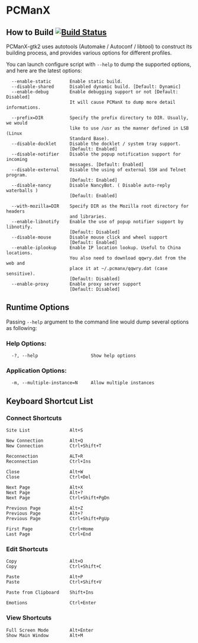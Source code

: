 PCManX
======

How to Build [![Build Status](https://travis-ci.org/pcman-bbs/pcmanx.svg?branch=master)](https://travis-ci.org/pcman-bbs/pcmanx)
------------
PCManX-gtk2 uses autotools (Automake / Autoconf / libtool) to construct
its building process, and provides various options for different profiles.

You can launch configure script with `--help` to dump the supported options, 
and here are the latest options:

```
  --enable-static       Enable static build.
  --disable-shared      Disabled dynamic build. [Default: Dynamic]
  --enable-debug        Enable debugging support or not [Default: Disabled]
                        It will cause PCManX to dump more detail informations.

  --prefix=DIR          Specify the prefix directory to DIR. Usually, we would
                        like to use /usr as the manner defined in LSB (Linux
                        Standard Base).
  --disable-docklet     Disable the docklet / system tray support.
                        [Default: Enabled]
  --disable-notifier    Disable the popup notification support for incoming
                        messages. [Default: Enabled]
  --disable-external    Disable the using of external SSH and Telnet program.
                        [Default: Enabled]
  --disable-nancy       Disable NancyBot. ( Disable auto-reply waterballs )
                        [Default: Enabled]

  --with-mozilla=DIR    Specify DIR as the Mozilla root directory for headers
                        and libraries.
  --enable-libnotify    Enable the use of popup notifier support by libnotify.
                        [Default: Disabled]
  --disable-mouse       Disable mouse click and wheel support
                        [Default: Enabled]
  --enable-iplookup     Enable IP location lookup. Useful to China locations.
                        You also need to download qqwry.dat from the web and
                        place it at ~/.pcmanx/qqwry.dat (case sensitive).
                        [Default: Disabled]
  --enable-proxy        Enable proxy server support
                        [Default: Disabled]
```

Runtime Options
---------------
Passing `--help` argument to the command line would dump several options as
following:

### Help Options:
```
  -?, --help                    Show help options
```

### Application Options:
```
  -m, --multiple-instance=N     Allow multiple instances
```

Keyboard Shortcut List
----------------------
### Connect Shortcuts
```
Site List               Alt+S

New Connection          Alt+Q
New Connection          Ctrl+Shift+T

Reconnection            ALT+R
Reconnection            Ctrl+Ins

Close                   Alt+W
Close                   Ctrl+Del

Next Page               Alt+X
Next Page               Alt+?
Next Page               Ctrl+Shift+PgDn

Previous Page           Alt+Z
Previous Page           Alt+?
Previous Page           Ctrl+Shift+PgUp

First Page              Ctrl+Home
Last Page               Ctrl+End
```

### Edit Shortcuts
```
Copy                    Alt+O
Copy                    Ctrl+Shift+C

Paste                   Alt+P
Paste                   Ctrl+Shift+V

Paste from Clipboard    Shift+Ins

Emotions                Ctrl+Enter
```

### View Shortcuts
```
Full Screen Mode        Alt+Enter
Show Main Window        Alt+M
```
